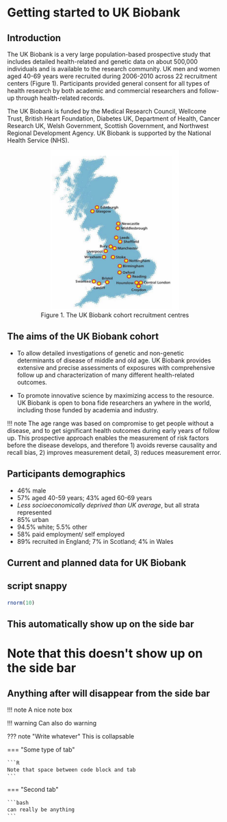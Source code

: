 # Getting started to UK Biobank
## Introduction

The UK Biobank is a very large population-based prospective study that includes detailed health-related and genetic data on about 500,000 individuals and is available to the research community. UK men and women aged 40-69 years were recruited during 2006-2010 across 22 recruitment centers (Figure 1). Participants provided general consent for all types of health research by both academic and commercial researchers and follow-up through health-related records.

The UK Biobank is funded by the Medical Research Council, Wellcome Trust, British Heart Foundation, Diabetes UK, Department of Health, Cancer Research UK, Welsh Government, Scottish Government, and Northwest Regional Development Agency. UK Biobank is supported by the National Health Service (NHS).

<center>
<img src="ukb_centres.png" alt="ukb_centres" width="300" /> 
<figcaption>Figure 1. The UK Biobank cohort recruitment centres </figcaption>
</center>

## The aims of the UK Biobank cohort

- To allow detailed investigations of genetic and non-genetic determinants of disease of middle and old age. UK Biobank provides extensive and precise assessments of exposures with comprehensive follow up and characterization of many different health-related outcomes.


- To promote innovative science by maximizing access to the resource. UK Biobank is open to bona fide researchers an    ywhere in the world, including those funded by academia and industry.

!!! note 
	The age range was based on compromise to get people without a disease, and to get significant health outcomes during early years of follow up. This prospective approach enables the measurement of risk factors before the disease develops, and therefore 1) avoids reverse causality and recall bias, 2) improves measurement detail, 3) reduces measurement error. 

## Participants demographics

- 	46% male
-	57% aged 40-59 years; 43% aged 60-69 years
-	*Less socioeconomically deprived than UK average*, but all strata represented
-	85% urban
-	94.5% white; 5.5% other
-	58% paid employment/ self employed
-	89% recruited in England; 7% in Scotland; 4% in Wales


## Current and planned data for UK Biobank
## script snappy
``` R
rnorm(10)
```
## This automatically show up on the side bar
# Note that this doesn't show up on the side bar
## Anything after will disappear from the side bar 


!!! note
	A nice note box

!!! warning
    Can also do warning

??? note "Write whatever"
    This is collapsable

=== "Some type of tab"

	```R
    Note that space between code block and tab
	```

=== "Second tab"

	```bash
	can really be anything
	```
